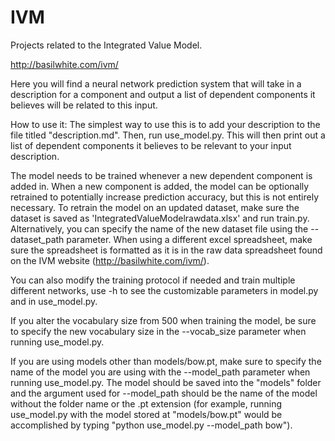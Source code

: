 # IVM

Projects related to the Integrated Value Model.

http://basilwhite.com/ivm/

Here you will find a neural network prediction system that will take in a description for a component and output a list of dependent components it believes will be related to this input.

How to use it:
The simplest way to use this is to add your description to the file titled "description.md". Then, run use_model.py. This will then print out a list of dependent components it believes to be relevant to your input description.

The model needs to be trained whenever a new dependent component is added in. When a new component is added, the model can be optionally retrained to potentially increase prediction accuracy, but this is not entirely necessary. To retrain the model on an updated dataset, make sure the dataset is saved as 'IntegratedValueModelrawdata.xlsx' and run train.py. Alternatively, you can specify the name of the new dataset file using the --dataset_path parameter. When using a different excel spreadsheet, make sure the spreadsheet is formatted as it is in the raw data spreadsheet found on the IVM website (http://basilwhite.com/ivm/).

You can also modify the training protocol if needed and train multiple different networks, use -h to see the customizable parameters in model.py and in use_model.py.

If you alter the vocabulary size from 500 when training the model, be sure to specify the new vocabulary size in the --vocab_size parameter when running use_model.py.

If you are using models other than models/bow.pt, make sure to specify the name of the model you are using with the --model_path parameter when running use_model.py. The model should be saved into the "models" folder and the argument used for --model_path should be the name of the model without the folder name or the .pt extension (for example, running use_model.py with the model stored at "models/bow.pt" would be accomplished by typing "python use_model.py --model_path bow").